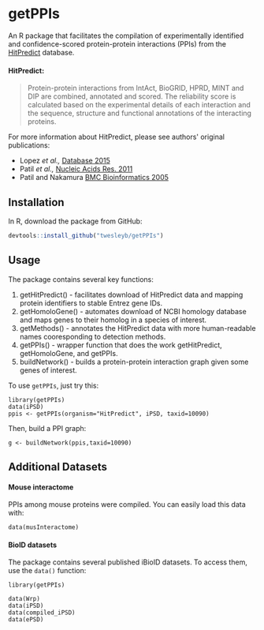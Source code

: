 # getPPIs

An R package that facilitates the compilation of experimentally identified and 
confidence-scored protein-protein interactions (PPIs) from the 
[HitPredict](http://hintdb.hgc.jp/htp/) database.

#### HitPredict:
> Protein-protein interactions from IntAct, BioGRID, HPRD, MINT and DIP are 
> combined, annotated and scored. The reliability score is calculated based 
> on the experimental details of each interaction and the sequence, structure and 
> functional annotations of the interacting proteins.

For more information about HitPredict, please see authors' original publications:
* Lopez _et al.,_ [Database 2015](https://www.ncbi.nlm.nih.gov/pmc/articles/PMC4691340/)
* Patil _et al.,_ [Nucleic Acids Res. 2011](https://www.ncbi.nlm.nih.gov/pubmed/20947562)
* Patil and Nakamura [BMC Bioinformatics 2005](https://www.ncbi.nlm.nih.gov/pubmed/15833142)

## Installation
In R, download the package from GitHub:

```R
devtools::install_github("twesleyb/getPPIs")
```

## Usage
The package contains several key functions:
1. getHitPredict() - facilitates download of HitPredict data and mapping protein identifiers to stable Entrez gene IDs.
2. getHomoloGene() - automates download of NCBI homology database and maps genes to their homolog in a species of interest.
3. getMethods() - annotates the HitPredict data with more human-readable names cooresponding to detection methods.
4. getPPIs() - wrapper function that does the work getHitPredict, getHomoloGene, and getPPIs.
5. buildNetwork() - builds a protein-protein interaction graph given some genes of interest.

To use `getPPIs`, just try this:
```
library(getPPIs)
data(iPSD)
ppis <- getPPIs(organism="HitPredict", iPSD, taxid=10090)

```

Then, build a PPI graph:
```
g <- buildNetwork(ppis,taxid=10090)
```
## Additional Datasets

#### Mouse interactome
PPIs among mouse proteins were compiled. You can easily load this data with:
```
data(musInteractome)

```

#### BioID datasets
The package contains several published iBioID datasets. To access them, use the
`data()` function:

```
library(getPPIs)

data(Wrp)
data(iPSD)
data(compiled_iPSD)
data(ePSD)
```

